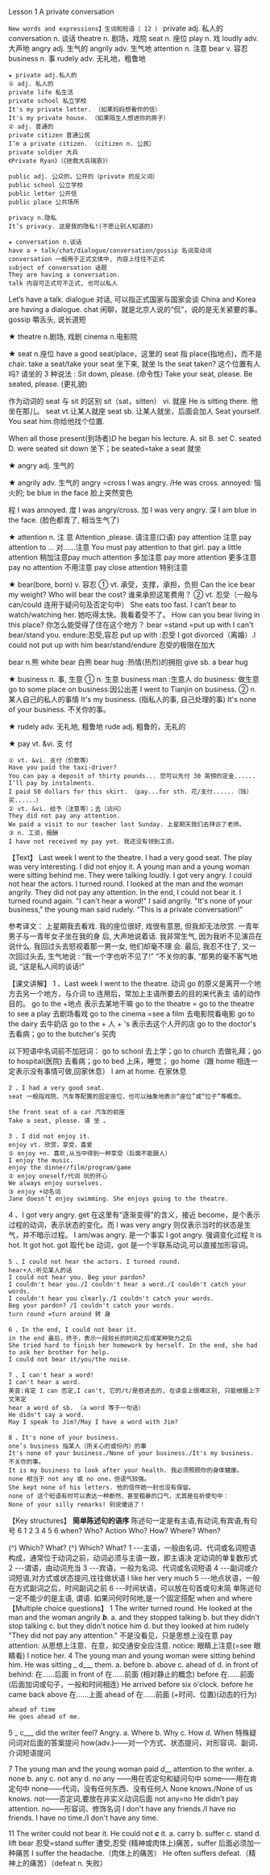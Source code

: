 

Lesson 1 A private conversation

`New words and expressions】生词和短语（ 12 ）`
private adj. 私人的  
conversation n. 谈话
theatre n. 剧场，戏院
seat n. 座位
play n. 戏
loudly adv. 大声地
angry adj. 生气的
angrily adv. 生气地
attention n. 注意
bear v. 容忍
business n. 事
rudely adv. 无礼地，粗鲁地

```
★ private adj.私人的
① adj. 私人的
private life 私生活
private school 私立学校
It's my private letter. （如果妈妈想看你的信）
It's my private house. （如果陌生人想进你的房子）
② adj. 普通的
private citizen 普通公民
I’m a private citizen. （citizen n. 公民）
private soldier 大兵
《Private Ryan》（《拯救大兵瑞恩》）
```
```
public adj. 公众的，公开的（private 的反义词）
public school 公立学校
public letter 公开信
public place 公共场所
```
```
privacy n.隐私
It’s privacy. 这是我的隐私!(不愿让别人知道的)
```
```
★ conversation n.谈话
have a + talk/chat/dialogue/conversation/gossip 名词变动词
conversation 一般用于正式文体中, 内容上往往不正式
subject of conversation 话题
They are having a conversation.
talk 内容可正式可不正式, 也可以私人
```

Let’s have a talk.
dialogue 对话, 可以指正式国家与国家会谈
China and Korea are having a dialogue.
chat 闲聊，就是北京人说的“侃”，说的是无关紧要的事。
gossip 嚼舌头, 说长道短

★ theatre n.剧场, 戏剧
cinema n.电影院

★ seat n.座位
have a good seat/place，这里的 seat 指 place(指地点)，而不是 chair.
take a seat/take your seat 坐下来, 就坐
Is the seat taken? 这个位置有人吗?
请坐的 3 种说法 :
Sit down, please. (命令性)
Take your seat, please.
Be seated, please. (更礼貌)

作为动词的 seat 与 sit 的区别
sit（sat，sitten） vi. 就座
He is sitting there. 他坐在那儿。
seat vt.让某人就座
seat sb. 让某人就坐，后面会加人
Seat yourself.
You seat him.你给他找个位置.

When all those present(到场者)_D_ he began his lecture.
A. sit B. set C. seated D. were seated
sit down 坐下；be seated=take a seat 就坐

★ angry adj. 生气的

★ angrily adv. 生气的
angry =cross
I was angry. /He was cross.
annoyed: 恼火的;
be blue in the face 脸上突然变色

程 I was annoyed.
度 I was angry/cross.
加 I was very angry.
深 I am blue in the face. (脸色都青了, 相当生气了)


★ attention n. 注 意
Attention ,please. 请注意(口语)
pay attention 注意
pay attention to ... 对......注意
You must pay attention to that girl.
pay a little attention 稍加注意pay
much attention 多加注意
pay more attention 更多注意
pay no attention 不用注意
pay close attention 特别注意

★ bear(bore, born) v. 容忍
① vt. 承受，支撑，承担，负担
Can the ice bear my weight?
Who will bear the cost? 谁来承担这笔费用？
② vt. 忍受（一般与 can/could 连用于疑问句及否定句中）
She eats too fast. I can’t bear to watch/watching her. 她吃得太快。我看着受不了。
How can you bear living in this place? 你怎么能受得了住在这个地方？
bear =stand =put up with
I can't bear/stand you.
endure:忍受,容忍
put up with :忍受
I got divorced（离婚）.I could not put up with him
bear/stand/endure 忍受的极限在加大

bear n.熊 white bear 白熊
bear hug :热情(热烈)的拥抱
give sb. a bear hug

★ business n. 事, 生意
① n. 生意
business man :生意人
do business: 做生意
go to some place on business:因公出差
I went to Tianjin on business.
② n. 某人自己的私人的事情
It's my business. (指私人的事, 自己处理的事)
It's none of your business. 不关你的事。

★ rudely adv. 无礼地, 粗鲁地
rude adj. 粗鲁的，无礼的

★ pay vt. &vi. 支 付


```
① vt. &vi. 支付（价款等）
Have you paid the taxi-driver?
You can pay a deposit of thirty pounds... 您可以先付 30 英镑的定金......
I’ll pay by instalments.
I paid 50 dollars for this skirt. （pay...for sth. 花/支付......（钱）买......）
② vt. &vi. 给予（注意等）；去（访问）
They did not pay any attention.
We paid a visit to our teacher last Sunday. 上星期天我们去拜访了老师。
③ n. 工资，报酬
I have not received my pay yet. 我还没有领到工资。
```
【Text】
Last week I went to the theatre. I had a very good seat. The play was very interesting. I did not enjoy it. A
young man and a young woman were sitting behind me. They were talking loudly. I got very angry. I could not
hear the actors. I turned round. I looked at the man and the woman angrily. They did not pay any attention. In the
end, I could not bear it. I turned round again. "I can't hear a word!" I said angrily.
"It's none of your business," the young man said rudely. "This is a private conversation!"

参考译文：
上星期我去看戏. 我的座位很好, 戏很有意思, 但我却无法欣赏. 一青年男子与一青年女子坐在我的身
后, 大声地说着话. 我非常生气, 因为我听不见演员在说什么. 我回过头去怒视着那一男一女, 他们却毫不理
会. 最后, 我忍不住了, 又一次回过头去, 生气地说 : “我一个字也听不见了!”
“不关你的事, “那男的毫不客气地说, “这是私人间的谈话!”

【课文讲解】
1 、Last week I went to the theatre.
动词 go 的原义是离开一个地方去另一个地方，与介词 to 连用后，常加上主语所要去的目的来代表主
语的动作目的。
go to the +地点 表示去某地干嘛
go to the theatre = go to the theatre to see a play 去剧场看戏
go to the cinema =see a film 去电影院看电影
go to the dairy 去牛奶店
go to the + 人 + 's 表示去这个人开的店
go to the doctor's 去看病；go to the butcher's 买肉

以下短语中名词前不加冠词：
go to school 去上学；go to church 去做礼拜；go to hospital(医院) 去看病；go to bed 上床，睡觉；
go home（跟 home 相连一定表示没有事情可做,回家休息）
I am at home. 在家休息

```
2 、I had a very good seat.
seat 一般指戏院、汽车等配置的固定座位，也可以抽象地表示“座位”或“位子”等概念。
```

```
the front seat of a car 汽车的前座
Take a seat, please. 请 坐 。
```
```
3 、I did not enjoy it.
enjoy vt. 欣赏，享受，喜爱
① enjoy +n. 喜欢,从当中得到一种享受（后面不能跟人）
I enjoy the music.
enjoy the dinner/film/program/game
② enjoy oneself/代词 玩的开心
We always enjoy ourselves.
③ enjoy +动名词
Jane doesn’t enjoy swimming. She enjoys going to the theatre.
```
4 、I got very angry.
get 在这里有“逐渐变得”的含义，接近 become，是个表示过程的动词，表示状态的变化。而 I was very
angry 则仅表示当时的状态是生气，并不暗示过程。
I am/was angry. 是一个事实
I got angry. 强调变化过程
It is hot.
It got hot.
got 取代 be 动词，got 是一个半联系动词,可以直接加形容词。

```
5 、I could not hear the actors. I turned round.
hear+人:听见某人的话
I could not hear you. Beg your pardon?
I couldn't hear you./I couldn't hear a word./I couldn't catch your words.
I couldn't hear you clearly./I couldn't catch your words.
Beg your pardon? /I couldn't catch your words.
turn round =turn around 转 身
```
```
6 、In the end, I could not bear it.
in the end 最后，终于，表示一段较长的时间之后或某种努力之后
She tried hard to finish her homework by herself. In the end, she had to ask her brother for help.
I could not bear it/you/the noise.
```
```
7 、I can't hear a word!
I can't hear a word.
美音:肯定 I can 否定,I can't, 它的/t/是吞进去的, 在读音上很难区别, 只能根据上下文来定
hear a word of sb. （a word 等于一句话）
He didn't say a word.
May I speak to Jim?/May I have a word with Jim?
```

```
8 、It's none of your business.
one’s business 指某人（所关心的或份内）的事
It's none of your business./None of your business./It's my business. 不关你的事。
It is my business to look after your health. 我必须照顾你的身体健康。
none 相当于 not any 或 no one，但语气较强。
She kept none of his letters. 他的信件她一封也没有保留。
none of 这个短语有时可以表达一种断然、甚至粗暴的口气，尤其是在祈使句中：
None of your silly remarks! 别说傻话了！
```
【Key structures】
**简单陈述句的语序**
陈述句一定是有主语,有动词,有宾语,有句号
6 1 2 3 4 5 6
when? Who? Action Who? How? Where? When?

(^) Which?
What?
(^) Which?
What?
1 ---主语，一般由名词、代词或名词短语构成，通常位于动词之前，动词必须与主语一致，即主语决
定动词的单复数形式
2 ---谓语，由动词充当
3 ---宾语，一般为名词、代词或名词短语
4 ---副词或介词短语,对方式或状态提问,往往做状语 I like her very much
5 ---地点状语，一般在方式副词之后，时间副词之前
6 ---时间状语，可以放在句首或句末简
单陈述句一定不能少的是主语, 谓语.
如果问何时何地,是一个固定搭配 when and where
【Multiple choice questions】
1 The writer turned round. He looked at the man and the woman angrily ___b___.
a. and they stopped talking b. but they didn't stop talking
c. but they didn't notice him d. but they looked at him rudely
"They did not pay any attention." 不是没看见，只是思想上没在意
pay attention: 从思想上注意、在意，如交通安全应注意.
notice: 眼睛上注意(=see 眼睛看)
I notice her.
4 The young man and young woman were sitting behind him. He was sitting _ d___ them.
a. before b. above c. ahead of d. in front of
behind: 在......后面
in front of 在......前面 (相对静止的概念)
before 在......前面 (后面加词或句子，一般和时间相连)
He arrived before six o'clock.
before he came back
above 在......上面
ahead of 在......前面 (+时间、位置)(动态的行为)


```
ahead of time
He goes ahead of me.
```
5 _ c___ did the writer feel? Angry.
a. Where b. Why c. How d. When
特殊疑问词对后面的答案提问
how(adv.)——对一个方式、状态提问，对形容词、副词、介词短语提问

7 The young man and the young woman paid _d___ attention to the writer.
a. none b. any c. not any d. no
any ——用在否定句和疑问句中
some——用在肯定句中
none——代词，没有任何东西、没有任何人
None knows./None of us knows.
not——否定词,要放在非实义动词后面
not any=no
He didn't pay attention.
no——形容词、修饰名词
I don't have any friends./I have no friends.
I have no time./I don't have any time.

11 The writer could not bear it. He could not ___c___ it.
a. carry b. suffer c. stand d. lift
bear 忍受=stand
suffer 遭受,忍受 (精神或肉体上)痛苦，suffer 后面必须加一种痛苦
I suffer the headache.（肉体上的痛苦）
He often suffers defeat.（精神上的痛苦）（defeat n. 失败）

